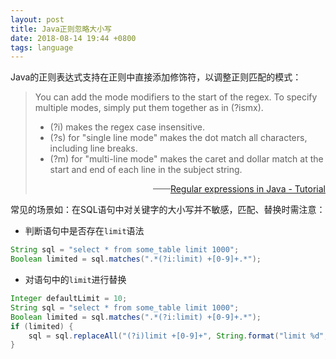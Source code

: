 ```yaml
---
layout: post
title: Java正则忽略大小写
date: 2018-08-14 19:44 +0800
tags: language
---
```


Java的正则表达式支持在正则中直接添加修饰符，以调整正则匹配的模式：
> You can add the mode modifiers to the start of the regex. To specify multiple modes, simply put them together as in (?ismx).
> * (?i) makes the regex case insensitive.
> * (?s) for "single line mode" makes the dot match all characters, including line breaks.
> * (?m) for "multi-line mode" makes the caret and dollar match at the start and end of each line in the subject string.
> <div style="text-align: right"> ——<a href="http://www.vogella.com/tutorials/JavaRegularExpressions/article.html#specifying-modes-inside-the-regular-expression">Regular expressions in Java - Tutorial</a></div>

常见的场景如：在SQL语句中对关键字的大小写并不敏感，匹配、替换时需注意：
* 判断语句中是否存在`limit`语法
```java
String sql = "select * from some_table limit 1000";
Boolean limited = sql.matches(".*(?i:limit) +[0-9]+.*");
```

* 对语句中的`limit`进行替换
```java
Integer defaultLimit = 10;
String sql = "select * from some_table limit 1000";
Boolean limited = sql.matches(".*(?i:limit) +[0-9]+.*");
if (limited) {
    sql = sql.replaceAll("(?i)limit +[0-9]+", String.format("limit %d", defaultLimit));
}
```